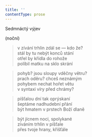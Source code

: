 ```yaml
---
title: ''
contentType: prose
---
```


Sedmnáctý výjev

(noční)

> v zívání trhlin zdál se — kdo že?  
> stál by tu nebýt konců stání  
> otřel by křídla do rohože  
> políbil matku na sklo skrání

> pohyb? jsou sloupy vděčny větru?  
> prach oděru? chceš neznámým  
> pohybem nechat hořet větu  
> v syntaxi víry před chrámy?

> píšťalou dní tak oprýskaní  
> šeptáme nadhudební přání  
> být hmatem v prstech Boží dlaně

> být jícnem noci, spolykané  
> zíváním trhlin v píšťale  
> přes tvoje hrany, křišťále
